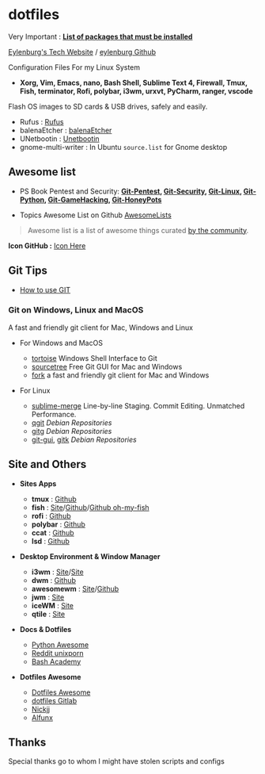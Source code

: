 # dotfiles
Very Important : **[List of packages that must be installed](https://github.com/PhineasPhreak/dotfiles/tree/master/packages)**

[Eylenburg's Tech Website](https://eylenburg.github.io/index.html) / [eylenburg Github](https://github.com/eylenburg)

Configuration Files For my Linux System
* **Xorg, Vim, Emacs, nano, Bash Shell, Sublime Text 4, Firewall, Tmux, Fish, terminator, Rofi, polybar, i3wm, urxvt, PyCharm, ranger, vscode**

Flash OS images to SD cards & USB drives, safely and easily.
* Rufus : [Rufus](https://rufus.ie/)
* balenaEtcher : [balenaEtcher](https://www.balena.io/etcher)
* UNetbootin : [Unetbootin](https://unetbootin.github.io/)
* gnome-multi-writer : In Ubuntu `source.list` for Gnome desktop

## Awesome list
* PS Book Pentest and Security: **[Git-Pentest](https://github.com/enaqx/awesome-pentest), [Git-Security](https://github.com/sbilly/awesome-security), [Git-Linux](https://github.com/aleksandar-todorovic/awesome-linux), [Git-Python](https://github.com/vinta/awesome-python), [Git-GameHacking](https://github.com/dsasmblr/game-hacking), [Git-HoneyPots](https://github.com/paralax/awesome-honeypots)**

* Topics Awesome List on Github [AwesomeLists](https://github.com/topics/awesome)

> Awesome list is a list of awesome things curated [by the community](https://awesome.re/).

**Icon GitHub :** [Icon Here](https://octicons.github.com/)

## Git Tips
 * [How to use GIT](https://github.com/PhineasPhreak/documents-learning/blob/master/how-to-git.md#howto-git)

### Git on Windows, Linux and MacOS
A fast and friendly git client for Mac, Windows and Linux

* For Windows and MacOS
  * [tortoise](https://tortoisegit.org/) Windows Shell Interface to Git
  * [sourcetree](https://sourcetreeapp.com/) Free Git GUI for Mac and Windows
  * [fork](https://git-fork.com/) a fast and friendly git client for Mac and Windows

* For Linux
  * [sublime-merge](https://www.sublimemerge.com/) Line-by-line Staging. Commit Editing. Unmatched Performance.
  * [qgit](https://packages.debian.org/buster/qgit) *Debian Repositories*
  * [gitg](https://packages.debian.org/buster/gitg) *Debian Repositories*
  * [git-gui](https://packages.debian.org/bullseye/git-gui), [gitk](https://packages.debian.org/buster/gitk) *Debian Repositories*


## Site and Others
- **Sites Apps**
  - **tmux** : [Github](https://github.com/tmux/tmux/wiki)
  - **fish** : [Site](https://fishshell.com/)/[Github](https://github.com/fish-shell/fish-shell)/[Github oh-my-fish](https://github.com/oh-my-fish/oh-my-fish)
  - **rofi** : [Github](https://github.com/DaveDavenport/rofi/)
  - **polybar** : [Github](https://github.com/jaagr/polybar)
  - **ccat** : [Github](https://github.com/jingweno/ccat/releases)
  - **lsd** : [Github](https://github.com/Peltoche/lsd)

- **Desktop Environment & Window Manager**
  - **i3wm** : [Site](https://i3wm.org/)/[Site](https://i3wm.org/)
  - **dwm** : [Github](https://dwm.suckless.org/)
  - **awesomewm** : [Site](https://awesomewm.org/)/[Github](https://github.com/awesomeWM/awesome)
  - **jwm** : [Site](https://joewing.net/projects/jwm/)
  - **iceWM** : [Site](https://ice-wm.org/)
  - **qtile** : [Site](http://www.qtile.org/)

- **Docs & Dotfiles**
  - [Python Awesome](https://awesome-python.com/)
  - [Reddit unixporn](https://www.reddit.com/r/unixporn/)
  - [Bash Academy](http://www.bash.academy/)

- **Dotfiles Awesome**
  - [Dotfiles Awesome](https://github.com/webpro/awesome-dotfiles)
  - [dotfiles Gitlab](https://gitlab.com/dwt1/dotfiles)
  - [Nickjj](https://github.com/nickjj/dotfiles)
  - [Alfunx](https://github.com/alfunx/.dotfiles)

## Thanks
Special thanks go to whom I might have stolen scripts and configs
